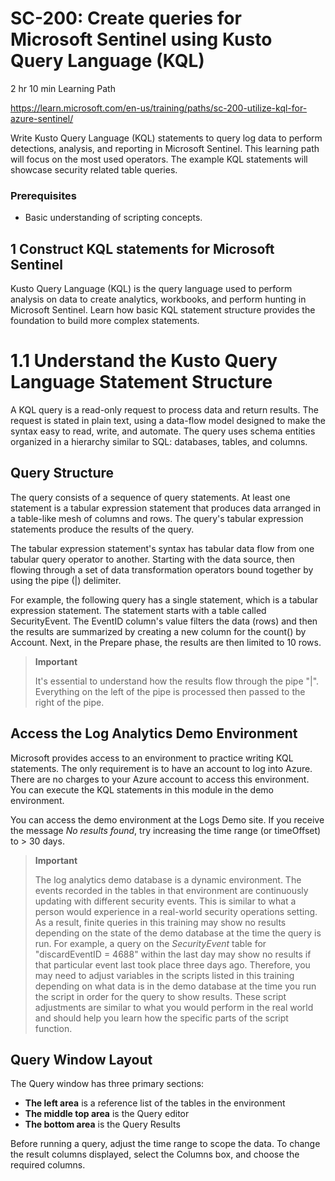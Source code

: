 

# SC-200: Create queries for Microsoft Sentinel using Kusto Query Language (KQL)

2 hr 10 min Learning Path

https://learn.microsoft.com/en-us/training/paths/sc-200-utilize-kql-for-azure-sentinel/

Write Kusto Query Language (KQL) statements to query log data to perform detections, analysis, and reporting in Microsoft Sentinel. This learning path will focus on the most used operators. The example KQL statements will showcase security related table queries.

### Prerequisites
- Basic understanding of scripting concepts.


## 1 Construct KQL statements for Microsoft Sentinel

Kusto Query Language (KQL) is the query language used to perform analysis on data to create analytics, workbooks, and perform hunting in Microsoft Sentinel. Learn how basic KQL statement structure provides the foundation to build more complex statements.

# 1.1 Understand the Kusto Query Language Statement Structure

A KQL query is a read-only request to process data and return results. The request is stated in plain text, using a data-flow model designed to make the syntax easy to read, write, and automate. The query uses schema entities organized in a hierarchy similar to SQL: databases, tables, and columns.

## Query Structure

The query consists of a sequence of query statements. At least one statement is a tabular expression statement that produces data arranged in a table-like mesh of columns and rows. The query's tabular expression statements produce the results of the query.

The tabular expression statement's syntax has tabular data flow from one tabular query operator to another. Starting with the data source, then flowing through a set of data transformation operators bound together by using the pipe (|) delimiter.

For example, the following query has a single statement, which is a tabular expression statement. The statement starts with a table called SecurityEvent. The EventID column's value filters the data (rows) and then the results are summarized by creating a new column for the count() by Account. Next, in the Prepare phase, the results are then limited to 10 rows.

> **Important**
> 
> It's essential to understand how the results flow through the pipe "|". Everything on the left of the pipe is processed then passed to the right of the pipe.

## Access the Log Analytics Demo Environment

Microsoft provides access to an environment to practice writing KQL statements. The only requirement is to have an account to log into Azure. There are no charges to your Azure account to access this environment. You can execute the KQL statements in this module in the demo environment.

You can access the demo environment at the Logs Demo site. If you receive the message *No results found*, try increasing the time range (or timeOffset) to > 30 days.

> **Important**
> 
> The log analytics demo database is a dynamic environment. The events recorded in the tables in that environment are continuously updating with different security events. This is similar to what a person would experience in a real-world security operations setting. As a result, finite queries in this training may show no results depending on the state of the demo database at the time the query is run. For example, a query on the *SecurityEvent* table for "discardEventID = 4688" within the last day may show no results if that particular event last took place three days ago. Therefore, you may need to adjust variables in the scripts listed in this training depending on what data is in the demo database at the time you run the script in order for the query to show results. These script adjustments are similar to what you would perform in the real world and should help you learn how the specific parts of the script function.

## Query Window Layout

The Query window has three primary sections:

- **The left area** is a reference list of the tables in the environment
- **The middle top area** is the Query editor
- **The bottom area** is the Query Results

Before running a query, adjust the time range to scope the data. To change the result columns displayed, select the Columns box, and choose the required columns.

